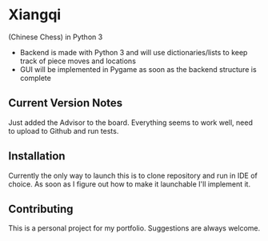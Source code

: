 # Xiangqi 
(Chinese Chess) in Python 3
- Backend is made with Python 3 and will use dictionaries/lists to keep track of piece moves and locations
- GUI will be implemented in Pygame as soon as the backend structure is complete

## Current Version Notes
Just added the Advisor to the board. Everything seems to work well, need to upload to Github and run tests.

## Installation
Currently the only way to launch this is to clone repository and run in IDE of choice. As soon as I figure out how to make it launchable I'll implement it.

## Contributing
This is a personal project for my portfolio. Suggestions are always welcome.